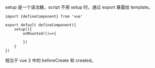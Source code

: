 

setup 是一个语法糖，script 不用 setup 时，通过 export 暴露给 template。
```
import {defineComponent} from 'vue'

export default defineComponent({
	setup(){
		onMounted(()=>{
		
		})
	}
})
```
相当于 vue 2 中的 beforeCreate 和 created。 